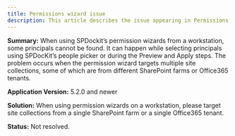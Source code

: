 ```yaml
---
title: Permissions wizard issue
description: This article describes the issue appearing in Permissions wizards.
---
```


__Summary:__ When using SPDockit’s permission wizards from a workstation, some principals cannot be found. It can happen while selecting principals using SPDocKit’s people picker or during the Preview and Apply steps. The problem occurs when the permission wizard targets multiple site collections, some of which are from different SharePoint farms or Office365 tenants.

__Application Version:__ 5.2.0 and newer

__Solution:__ When using permission wizards on a workstation, please target site collections from a single SharePoint farm or a single Office365 tenant.

__Status:__ Not resolved.